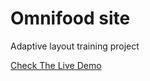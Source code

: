 # Omnifood site

Adaptive layout training project

[Check The Live Demo](https://omnifood-training-landing.netlify.app)
